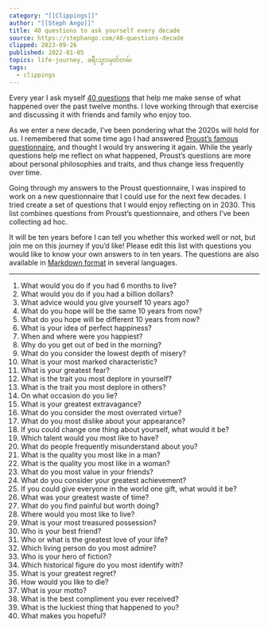 ```yaml
---
category: "[[Clippings]]"
author: "[[Steph Ango]]"
title: 40 questions to ask yourself every decade
source: https://stephango.com/40-questions-decade
clipped: 2023-09-26
published: 2022-01-05
topics: life-journey, ခရီးသွားမှတ်တမ်း
tags:
  - clippings
---
```


Every year I ask myself [40 questions](https://stephango.com/40-questions) that help me make sense of what happened over the past twelve months. I love working through that exercise and discussing it with friends and family who enjoy too.

As we enter a new decade, I’ve been pondering what the 2020s will hold for us. I remembered that some time ago I had answered [Proust’s famous questionnaire](https://en.wikipedia.org/wiki/Proust_Questionnaire), and thought I would try answering it again. While the yearly questions help me reflect on what happened, Proust’s questions are more about personal philosophies and traits, and thus change less frequently over time.

Going through my answers to the Proust questionnaire, I was inspired to work on a new questionnaire that I could use for the next few decades. I tried create a set of questions that I would enjoy reflecting on in 2030. This list combines questions from Proust’s questionnaire, and others I’ve been collecting ad hoc.

It will be ten years before I can tell you whether this worked well or not, but join me on this journey if you’d like! Please edit this list with questions you would like to know your own answers to in ten years. The questions are also available in [Markdown format](https://github.com/kepano/40-questions) in several languages.

---

1.  What would you do if you had 6 months to live?
2.  What would you do if you had a billion dollars?
3.  What advice would you give yourself 10 years ago?
4.  What do you hope will be the same 10 years from now?
5.  What do you hope will be different 10 years from now?
6.  What is your idea of perfect happiness?
7.  When and where were you happiest?
8.  Why do you get out of bed in the morning?
9.  What do you consider the lowest depth of misery?
10.  What is your most marked characteristic?
11.  What is your greatest fear?
12.  What is the trait you most deplore in yourself?
13.  What is the trait you most deplore in others?
14.  On what occasion do you lie?
15.  What is your greatest extravagance?
16.  What do you consider the most overrated virtue?
17.  What do you most dislike about your appearance?
18.  If you could change one thing about yourself, what would it be?
19.  Which talent would you most like to have?
20.  What do people frequently misunderstand about you?
21.  What is the quality you most like in a man?
22.  What is the quality you most like in a woman?
23.  What do you most value in your friends?
24.  What do you consider your greatest achievement?
25.  If you could give everyone in the world one gift, what would it be?
26.  What was your greatest waste of time?
27.  What do you find painful but worth doing?
28.  Where would you most like to live?
29.  What is your most treasured possession?
30.  Who is your best friend?
31.  Who or what is the greatest love of your life?
32.  Which living person do you most admire?
33.  Who is your hero of fiction?
34.  Which historical figure do you most identify with?
35.  What is your greatest regret?
36.  How would you like to die?
37.  What is your motto?
38.  What is the best compliment you ever received?
39.  What is the luckiest thing that happened to you?
40.  What makes you hopeful?